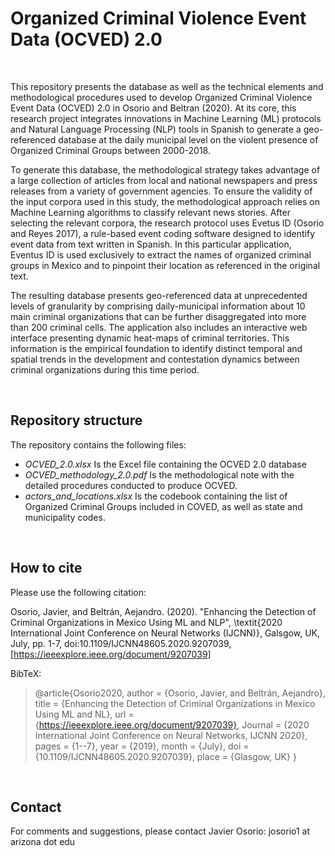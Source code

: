 # Organized Criminal Violence Event Data (OCVED) 2.0

<br>

This repository presents the database as well as the technical elements and methodological procedures used to develop Organized Criminal Violence Event Data (OCVED) 2.0 in Osorio and Beltran (2020). At its core, this research project integrates innovations in Machine Learning (ML) protocols and Natural Language Processing (NLP) tools in Spanish to generate a geo-referenced database at the daily municipal level on the violent presence of Organized Criminal Groups between 2000-2018. 

To generate this database, the methodological strategy takes advantage of a large collection of articles from local and national newspapers and press releases from a variety of government agencies. To ensure the validity of the input corpora used in this study, the methodological approach relies on Machine Learning algorithms to classify relevant news stories. After selecting the relevant corpora, the research protocol uses Evetus ID (Osorio and Reyes 2017), a rule-based event coding software designed to identify event data from text written in Spanish. In this particular application, Eventus ID is used exclusively to extract the names of organized criminal groups in Mexico and to pinpoint their location as referenced in the original text.

The resulting  database presents geo-referenced data at unprecedented levels of granularity by comprising daily-municipal information about 10 main criminal organizations that can be further disaggregated into more than  200 criminal cells. The application also includes an interactive web interface presenting dynamic heat-maps of criminal territories.  This information is the empirical foundation to identify distinct temporal and spatial trends in the development and contestation dynamics between criminal organizations during this time period.


<br>

## Repository structure

The repository contains the following files:

* *OCVED_2.0.xlsx* Is the Excel file containing the OCVED 2.0 database
* *OCVED_methodology_2.0.pdf* Is the methodological note with the detailed procedures conducted to produce OCVED.
* *actors_and_locations.xlsx* Is the codebook containing the list of Organized Criminal Groups included in COVED, as well as state and municipality codes.



<br>

## How to cite

Please use the following citation:

Osorio, Javier, and Beltrán, Aejandro. (2020). "Enhancing the Detection of Criminal Organizations in Mexico Using ML and NLP", \textit{2020 International Joint Conference on Neural Networks (IJCNN)}, Galsgow, UK, July, pp. 1-7, doi:10.1109/IJCNN48605.2020.9207039, [https://ieeexplore.ieee.org/document/9207039]

BibTeX:

> @article{Osorio2020,
> author = {Osorio, Javier, and Beltrán, Aejandro},
> title = {Enhancing the Detection of Criminal Organizations in Mexico Using ML and NL},
> url = {https://ieeexplore.ieee.org/document/9207039},
> Journal = {2020 International Joint Conference on Neural Networks,  IJCNN 2020},
> pages = {1--7},
> year = {2019},
> month = {July},
> doi = {10.1109/IJCNN48605.2020.9207039},
> place = {Glasgow, UK}
> }



<br>

## Contact

For comments and suggestions, please contact Javier Osorio: josorio1 at arizona dot edu

